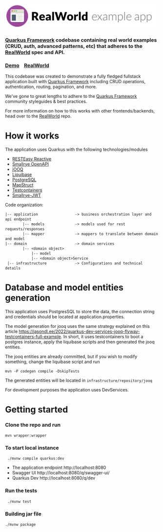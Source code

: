 # ![RealWorld Example App](logo.png)

 ### [Quarkus Framework](https://quarkus.io/) codebase containing real world examples (CRUD, auth, advanced patterns, etc) that adheres to the [RealWorld](https://github.com/gothinkster/realworld) spec and API.


### [Demo](https://demo.realworld.io/)&nbsp;&nbsp;&nbsp;&nbsp;[RealWorld](https://github.com/gothinkster/realworld)


This codebase was created to demonstrate a fully fledged fullstack application built with [Quarkus Framework](https://quarkus.io/)  including CRUD operations, authentication, routing, pagination, and more.

We've gone to great lengths to adhere to the [Quarkus Framework](https://quarkus.io/)  community styleguides & best practices.

For more information on how to this works with other frontends/backends, head over to the [RealWorld](https://github.com/gothinkster/realworld) repo.


# How it works

The application uses Quarkus with the following technologies/modules
 * [RESTEasy Reactive](https://quarkus.io/guides/resteasy-reactive)
 * [Smallrye OpenAPI](https://quarkus.io/guides/openapi-swaggerui)
 * [jOOQ](https://www.jooq.org/)
 * [Liquibase](https://www.liquibase.org/)
 * [PostgreSQL](https://www.postgresql.org/)
 * [MapStruct](https://mapstruct.org/)
 * [Testcontainers](https://www.testcontainers.org/)
 * [Smallrye-JWT](https://quarkus.io/guides/security-jwt)

Code organization:
```
|-- application                 -> business orchestration layer and api endpoint
        |-- models              -> models used for rest requests/responses
        |-- mapper              -> mappers to translate between domain and model
|-- domain                      -> domain services 
        |-- <domain object>
            |-- model           
            |-- <domain object>Service
 |-- infrastructure             -> Configurations and technical details
```

# Database and model entities generation
This application uses PostgresSQL to store the data, the connection string and credentials should be located at application.properties.

The model generation for jooq uses the same strategy explained on this article https://jasondl.ee/2022/quarkus-dev-services-jooq-flyway-testcontainers-full-example. 
In short, it uses testcontainers to boot a postgres instance, apply the liquibase scripts and then generated the jooq entities.

The jooq entities are already committed, but if you wish to modify something, change the liquibase script and run
```shell
mvn -P codegen compile -DskipTests
```

The generated entities will be located in ```infrastructure/repository/jooq```

For development purposes the application uses DevServices.

# Getting started

### Clone the repo and run 
```shell
mvn wrapper:wrapper 
```


### To start local instance 
```shell
 ./mvnw compile quarkus:dev
 ```

* The application endpoint http://localhost:8080
* Swagger UI http://localhost:8080/q/swagger-ui/
* Quarkus Dev http://localhost:8080/q/dev

### Run the tests
```shell
 ./mvnw test
 ```


### Building jar file

```shell
./mvnw package
```
